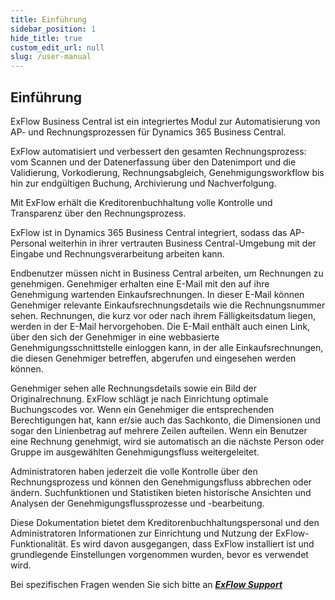```yaml
---
title: Einführung
sidebar_position: 1
hide_title: true
custom_edit_url: null
slug: /user-manual
---
```

## Einführung

ExFlow Business Central ist ein integriertes Modul zur Automatisierung von AP- und Rechnungsprozessen für Dynamics 365 Business Central.

ExFlow automatisiert und verbessert den gesamten Rechnungsprozess: vom Scannen und der Datenerfassung über den Datenimport und die Validierung, Vorkodierung, Rechnungsabgleich, Genehmigungsworkflow bis hin zur endgültigen Buchung, Archivierung und Nachverfolgung.

Mit ExFlow erhält die Kreditorenbuchhaltung volle Kontrolle und Transparenz über den Rechnungsprozess.

ExFlow ist in Dynamics 365 Business Central integriert, sodass das AP-Personal weiterhin in ihrer vertrauten Business Central-Umgebung mit der Eingabe und Rechnungsverarbeitung arbeiten kann.

Endbenutzer müssen nicht in Business Central arbeiten, um Rechnungen zu genehmigen. Genehmiger erhalten eine E-Mail mit den auf ihre Genehmigung wartenden Einkaufsrechnungen. In dieser E-Mail können Genehmiger relevante Einkaufsrechnungsdetails wie die Rechnungsnummer sehen. Rechnungen, die kurz vor oder nach ihrem Fälligkeitsdatum liegen, werden in der E-Mail hervorgehoben. Die E-Mail enthält auch einen Link, über den sich der Genehmiger in eine webbasierte Genehmigungsschnittstelle einloggen kann, in der alle Einkaufsrechnungen, die diesen Genehmiger betreffen, abgerufen und eingesehen werden können.

Genehmiger sehen alle Rechnungsdetails sowie ein Bild der Originalrechnung. ExFlow schlägt je nach Einrichtung optimale Buchungscodes vor. Wenn ein Genehmiger die entsprechenden Berechtigungen hat, kann er/sie auch das Sachkonto, die Dimensionen und sogar den Linienbetrag auf mehrere Zeilen aufteilen. Wenn ein Benutzer eine Rechnung genehmigt, wird sie automatisch an die nächste Person oder Gruppe im ausgewählten Genehmigungsfluss weitergeleitet.

Administratoren haben jederzeit die volle Kontrolle über den Rechnungsprozess und können den Genehmigungsfluss abbrechen oder ändern. Suchfunktionen und Statistiken bieten historische Ansichten und Analysen der Genehmigungsflussprozesse und -bearbeitung.

Diese Dokumentation bietet dem Kreditorenbuchhaltungspersonal und den Administratoren Informationen zur Einrichtung und Nutzung der ExFlow-Funktionalität. Es wird davon ausgegangen, dass ExFlow installiert ist und grundlegende Einstellungen vorgenommen wurden, bevor es verwendet wird.

Bei spezifischen Fragen wenden Sie sich bitte an [***ExFlow Support***](https://support.signupsoftware.com)

